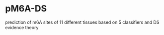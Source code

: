# pM6A-DS
prediction of m6A sites of 11 different tissues based on 5 classifiers and DS evidence theory
